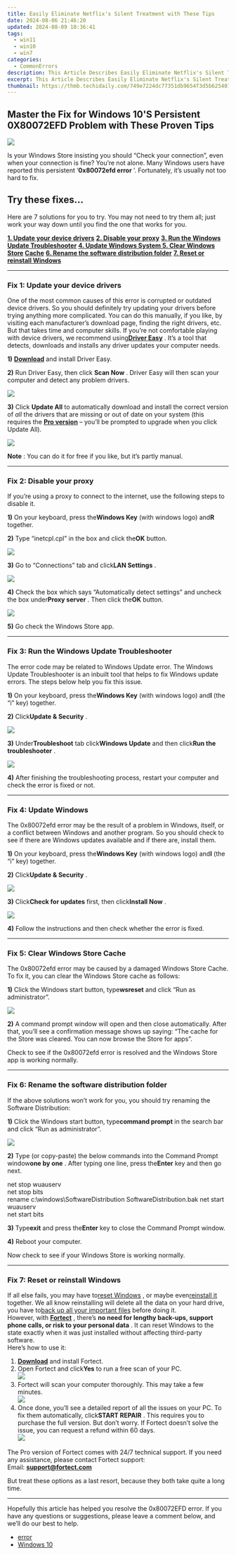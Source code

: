 ```yaml
---
title: Easily Eliminate Netflix's Silent Treatment with These Tips
date: 2024-08-06 21:46:20
updated: 2024-08-09 10:36:41
tags:
  - win11
  - win10
  - win7
categories:
  - CommonErrors
description: This Article Describes Easily Eliminate Netflix's Silent Treatment with These Tips
excerpt: This Article Describes Easily Eliminate Netflix's Silent Treatment with These Tips
thumbnail: https://thmb.techidaily.com/749e7224dc77351db9654f3d5b625401a4538e3e09d897a36274e3de6aadbd39.jpg
---
```


## Master the Fix for Windows 10'S Persistent 0X80072EFD Problem with These Proven Tips

![](https://images.drivereasy.com/wp-content/uploads/2019/03/Check-your-connection1.jpg)

 Is your Windows Store insisting you should “Check your connection”, even when your connection is fine? You’re not alone. Many Windows users have reported this persistent ‘**0x80072efd error** ’. Fortunately, it’s usually not too hard to fix.

## Try these fixes…

 Here are 7 solutions for you to try. You may not need to try them all; just work your way down until you find the one that works for you.

**[1. Update your device drivers](https://tools.techidaily.com/drivereasy/download/)**
**[2. Disable your proxy](https://tools.techidaily.com/drivereasy/download/)**
**[3. Run the Windows Update Troubleshooter](https://tools.techidaily.com/drivereasy/download/)**
**[4. Update Windows System  5. Clear Windows Store](https://tools.techidaily.com/drivereasy/download/) [Cache](https://tools.techidaily.com/drivereasy/download/)**
**[6. Rename the software distribution folder](https://tools.techidaily.com/drivereasy/download/)**
**[7. Reset or reinstall Windows](https://tools.techidaily.com/drivereasy/download/)**

---

### Fix 1: Update your device drivers

 One of the most common causes of this error is corrupted or outdated device drivers. So you should definitely try updating your drivers before trying anything more complicated. You can do this manually, if you like, by visiting each manufacturer’s download page, finding the right drivers, etc. But that takes time and computer skills. If you’re not comfortable playing with device drivers, we recommend using[**Driver Easy**](https://tools.techidaily.com/drivereasy/download/) . It’s a tool that detects, downloads and installs any driver updates your computer needs.

**1)** [**Download**](https://tools.techidaily.com/drivereasy/download/) [](https://tools.techidaily.com/drivereasy/download/) and install Driver Easy.

**2)** Run Driver Easy, then click **Scan Now** . Driver Easy will then scan your computer and detect any problem drivers.

![](https://images.drivereasy.com/wp-content/uploads/2019/03/Snap38-1.jpg)

**3)** Click **Update All** to automatically download and install the correct version of _all_ the drivers that are missing or out of date on your system (this requires the **[Pro version](https://tools.techidaily.com/drivereasy/download/)**  – you’ll be prompted to upgrade when you click Update All).  

![](https://images.drivereasy.com/wp-content/uploads/2019/03/Snap32-3.jpg)

**Note** : You can do it for free if you like, but it’s partly manual.

---

### Fix 2: Disable your proxy

 If you’re using a proxy to connect to the internet, use the following steps to disable it.

**1)** On your keyboard, press the**Windows Key** (with windows logo) and**R** together.

**2)** Type “inetcpl.cpl” in the box and click the**OK** button.

![](https://images.drivereasy.com/wp-content/uploads/2019/03/Snap43.jpg)

**3)** Go to “Connections” tab and click**LAN Settings** .

![](https://images.drivereasy.com/wp-content/uploads/2019/03/Snap35.jpg)

**4)** Check the box which says “Automatically detect settings” and uncheck the box under**Proxy server** . Then click the**OK** button.

![](https://images.drivereasy.com/wp-content/uploads/2019/03/Snap36-1.jpg)

**5)** Go check the Windows Store app.  

---

### Fix 3: Run the Windows Update Troubleshooter

 The error code may be related to Windows Update error. The Windows Update Troubleshooter is an inbuilt tool that helps to fix Windows update errors. The steps below help you fix this issue.

**1)** On your keyboard, press the**Windows Key** (with windows logo) and**I** (the “i” key) together.

**2)** Click**Update & Security** .

![](https://images.drivereasy.com/wp-content/uploads/2019/03/Snap37-2.jpg)

**3)** Under**Troubleshoot** tab click**Windows Update** and then click**Run the troubleshooter** .

![](https://images.drivereasy.com/wp-content/uploads/2019/03/Snap39-2.jpg)

**4)** After finishing the troubleshooting process, restart your computer and check the error is fixed or not.

---

### Fix 4: Update Windows

 The 0x80072efd error may be the result of a problem in Windows, itself, or a conflict between Windows and another program. So you should check to see if there are Windows updates available and if there are, install them.

**1)** On your keyboard, press the**Windows Key** (with windows logo) and**I** (the “i” key) together.

**2)** Click**Update & Security** .

![](https://images.drivereasy.com/wp-content/uploads/2019/03/Snap37-3.jpg)

**3)** Click**Check for updates** first, then click**Install Now** .

![](https://images.drivereasy.com/wp-content/uploads/2019/04/Snap83.jpg)

**4)** Follow the instructions and then check whether the error is fixed.

---

### Fix 5: Clear Windows Store Cache

 The 0x80072efd error may be caused by a damaged Windows Store Cache. To fix it, you can clear the Windows Store cache as follows:

**1)** Click the Windows start button, type**wsreset** and click “Run as administrator”.

![](https://images.drivereasy.com/wp-content/uploads/2019/03/Snap46-1.jpg)

**2)** A command prompt window will open and then close automatically. After that, you’ll see a confirmation message shows up saying: “The cache for the Store was cleared. You can now browse the Store for apps”.

 Check to see if the 0x80072efd error is resolved and the Windows Store app is working normally.

---

### Fix 6: Rename the software distribution folder

 If the above solutions won’t work for you, you should try renaming the Software Distribution:

**1)** Click the Windows start button, type**command prompt** in the search bar and click “Run as administrator”.

![](https://images.drivereasy.com/wp-content/uploads/2019/03/Snap47.jpg)

**2)** Type (or copy-paste) the below commands into the Command Prompt window**one by one** . After typing one line, press the**Enter** key and then go next.  

net stop wuauserv  
net stop bits  
rename c:\windows\SoftwareDistribution SoftwareDistribution.bak
net start wuauserv  
net start bits

**3)** Type**exit** and press the**Enter** key to close the Command Prompt window.

**4)** Reboot your computer.

Now check to see if your Windows Store is working normally.

---

### Fix 7: Reset or reinstall Windows

 If all else fails, you may have to[reset Windows](https://tools.techidaily.com/drivereasy/download/) , or maybe even[reinstall it](https://tools.techidaily.com/drivereasy/download/) together. We all know reinstalling will delete all the data on your hard drive, you have to[back up all your important files](https://tools.techidaily.com/drivereasy/download/) before doing it.  
 However, with **[Fortect](https://tools.techidaily.com/drivereasy/download/)**  , there’s **no need for lengthy back-ups, support phone calls, or risk to your personal data** . It can reset Windows to the state exactly when it was just installed without affecting third-party software.  
 Here’s how to use it:

1. **[Download](https://tools.techidaily.com/drivereasy/download/)**  and install Fortect.
2. Open Fortect and click**Yes** to run a free scan of your PC.  
![](https://images.drivereasy.com/wp-content/uploads/2022/01/fortect-1.jpg)
3. Fortect will scan your computer thoroughly. This may take a few minutes.  
![](https://images.drivereasy.com/wp-content/uploads/2022/01/fortect-2.jpg)
4. Once done, you’ll see a detailed report of all the issues on your PC. To fix them automatically, click**START REPAIR** . This requires you to purchase the full version. But don’t worry. If Fortect doesn’t solve the issue, you can request a refund within 60 days.  
![](https://images.drivereasy.com/wp-content/uploads/2022/01/fortect-3.jpg)

 The Pro version of Fortect comes with 24/7 technical support. If you need any assistance, please contact Fortect support:  
 Email: **<support@fortect.com>**

 But treat these options as a last resort, because they both take quite a long time.

---

 Hopefully this article has helped you resolve the 0x80072EFD error. If you have any questions or suggestions, please leave a comment below, and we’ll do our best to help.

* [error](https://tools.techidaily.com/drivereasy/download/)
* [Windows 10](https://tools.techidaily.com/drivereasy/download/)

<ins class="adsbygoogle"
     style="display:block"
     data-ad-format="autorelaxed"
     data-ad-client="ca-pub-7571918770474297"
     data-ad-slot="1223367746"></ins>



<ins class="adsbygoogle"
     style="display:block"
     data-ad-client="ca-pub-7571918770474297"
     data-ad-slot="8358498916"
     data-ad-format="auto"
     data-full-width-responsive="true"></ins>
